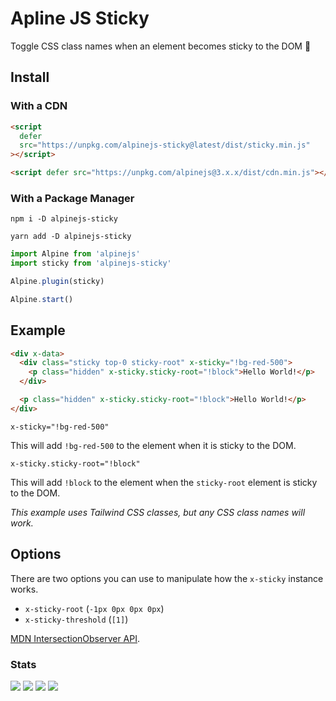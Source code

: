 # Apline JS Sticky

Toggle CSS class names when an element becomes sticky to the DOM 🐙

## Install

### With a CDN

```html
<script
  defer
  src="https://unpkg.com/alpinejs-sticky@latest/dist/sticky.min.js"
></script>

<script defer src="https://unpkg.com/alpinejs@3.x.x/dist/cdn.min.js"></script>
```

### With a Package Manager

```shell
npm i -D alpinejs-sticky

yarn add -D alpinejs-sticky
```

```js
import Alpine from 'alpinejs'
import sticky from 'alpinejs-sticky'

Alpine.plugin(sticky)

Alpine.start()
```

## Example

```html
<div x-data>
  <div class="sticky top-0 sticky-root" x-sticky="!bg-red-500">
    <p class="hidden" x-sticky.sticky-root="!block">Hello World!</p>
  </div>

  <p class="hidden" x-sticky.sticky-root="!block">Hello World!</p>
</div>
```

`x-sticky="!bg-red-500"`

This will add `!bg-red-500` to the element when it is sticky to the DOM.

`x-sticky.sticky-root="!block"`

This will add `!block` to the element when the `sticky-root` element is sticky to the DOM.

_This example uses Tailwind CSS classes, but any CSS class names will work._

## Options

There are two options you can use to manipulate how the `x-sticky` instance works.

- `x-sticky-root` (`-1px 0px 0px 0px`)
- `x-sticky-threshold` (`[1]`)

[MDN IntersectionObserver API](https://developer.mozilla.org/en-US/docs/Web/API/Intersection_Observer_API).

### Stats

![](https://img.shields.io/bundlephobia/min/alpinejs-sticky)
![](https://img.shields.io/npm/v/alpinejs-sticky)
![](https://img.shields.io/npm/dt/alpinejs-sticky)
![](https://img.shields.io/github/license/markmead/alpinejs-sticky)

